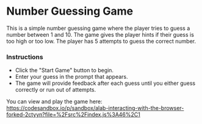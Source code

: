 # Number Guessing Game

This is a simple number guessing game where the player tries to guess a number between 1 and 10. The game gives the player hints if their guess is too high or too low. The player has 5 attempts to guess the correct number.

### Instructions
- Click the "Start Game" button to begin.
- Enter your guess in the prompt that appears.
- The game will provide feedback after each guess until you either guess correctly or run out of attempts.

You can view and play the game here: https://codesandbox.io/p/sandbox/alab-interacting-with-the-browser-forked-2ctyyn?file=%2Fsrc%2Findex.js%3A46%2C1

